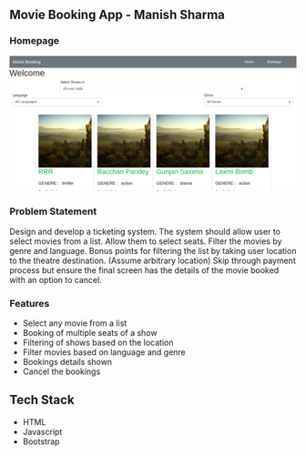 ## Movie Booking App - Manish Sharma

### Homepage
![Home Page](https://github.com/Manishsharma203/thinkify/blob/master/Homepage.png)

### Problem Statement
Design and develop a ticketing system. 
The system should allow user to select movies from a list. Allow them to select seats. Filter the movies by genre and language. Bonus points for filtering the list by taking user location to the theatre destination. (Assume arbitrary location) 
Skip through payment process but ensure the final screen has the details of the movie booked with an option to cancel.

### Features
- Select any movie from a list
- Booking of multiple seats of a show
- Filtering of shows based on the location
- Filter movies based on language and genre
- Bookings details shown
- Cancel the bookings

## Tech Stack
* HTML
* Javascript
* Bootstrap

